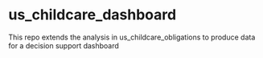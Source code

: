 # us_childcare_dashboard
This repo extends the analysis in us_childcare_obligations to produce data for a decision support dashboard
